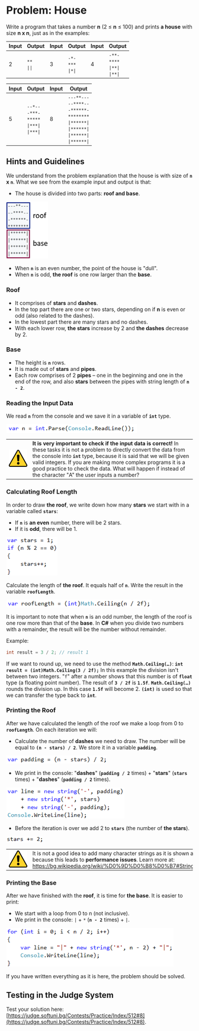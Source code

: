 # Problem: House

Write a program that takes a number **n** (2 ≤ **n** ≤ 100) and prints **a house** with size **n x n**, just as in the examples:

|Input|Output|Input|Output|Input|Output|
|---|---|---|---|---|---|
|2|<code>**</code><br><code>&#124;&#124;</code><br>|3|<code>-\*-</code><br><code>\*\*\*</code><br><code>&#124;\*&#124;</code>|4|<code>-\*\*-</code><br><code>\*\*\*\*</code><br><code>&#124;\*\*&#124;</code><br><code>&#124;\*\*&#124;</code>

|Input|Output|Input|Output|
|---|---|---|---|
|5|<code>--\*--</code><br><code>-\*\*\*-</code><br><code>\*\*\*\*\*</code><br><code>&#124;\*\*\*&#124;</code><br><code>&#124;\*\*\*&#124;</code>|8|<code>---\*\*---</code><br><code>--\*\*\*\*--</code><br><code>-\*\*\*\*\*\*-</code><br><code>\*\*\*\*\*\*\*\*</code><br><code>&#124;\*\*\*\*\*\*&#124;</code><br><code>&#124;\*\*\*\*\*\*&#124;</code><br><code>&#124;\*\*\*\*\*\*&#124;</code><br><code>&#124;\*\*\*\*\*\*&#124;</code><br>|

## Hints and Guidelines

We understand from the problem explanation that the house is with size of **`n` x `n`**. What we see from the example input and output is that:

* The house is divided into two parts: **roof and base**. 

![](/assets/chapter-6-images/09.House-01.png)

* When **`n`** is an even number, the point of the house is "dull".
* When **`n`** is odd, **the roof** is one row larger than the **base**.

### Roof

* It comprises of **stars** and **dashes**.
* In the top part there are one or two stars, depending on if **n** is even or odd (also related to the dashes).
* In the lowest part there are many stars and no dashes.
* With each lower row, **the stars** increase by 2 and **the dashes** decrease by 2.

### Base

* The height is **`n`** rows.
* It is made out of **stars** and **pipes**.
* Each row comprises of 2 **pipes** – one in the beginning and one in the end of the row, and also **stars** between the pipes with string length of **`n - 2`**.  

### Reading the Input Data

We read **`n`** from the console and we save it in a variable of **`int`** type.  

![](/assets/chapter-6-images/09.House-02.png)

<table><tr><td><img src="/assets/alert-icon.png" style="max-width:50px" /></td>
<td><b>It is very important to check if the input data is correct!</b> In these tasks it is not a problem to directly convert the data from the console into <b><code>int</code></b> type, because it is said that we will be given valid integers. If you are making more complex programs it is a good practice to check the data. What will happen if instead of the character "А" the user inputs a number?</td>
</tr></table>

### Calculating Roof Length

In order to draw **the roof**, we write down how many **stars** we start with in a variable called **`stars`**:
* If **`n`** is **an even** number, there will be 2 stars.
* If it is **odd**, there will be 1.

![](/assets/chapter-6-images/09.House-03.png)

Calculate the length of **the roof**. It equals half of **`n`**. Write the result in the variable **`roofLength`**.

![](/assets/chapter-6-images/09.House-04.png)

It is important to note that when **`n`** is an odd number, the length of the roof is one row more than that of the **base**. In **C#** when you divide two numbers with a remainder, the result will be the number without remainder.

Example:

```csharp
int result = 3 / 2; // result 1
```

If we want to round up, we need to use the method **`Math.Ceiling(…)`**:
**`int result = (int)Math.Ceiling(3 / 2f);`**
In this example the division isn't between two integers. "`f`" after a number shows that this number is of **`float`** type (a floating point number). The result of **`3 / 2f`** is **`1.5f`**. **`Math.Ceiling(…)`** rounds the division up. In this case **`1.5f`** will become 2. **`(int)`** is used so that we can transfer the type back to **`int`**.

### Printing the Roof

After we have calculated the length of the roof we make a loop from 0 to **`roofLength`**. On each iteration we will:
* Calculate the number of **dashes** we need to draw. The number will be equal to **`(n - stars) / 2`**. We store it in a variable **`padding`**.

![](/assets/chapter-6-images/09.House-05.png)

* We print in the console: "**dashes**" (**`padding / 2`** times) + "**stars**" (**`stars`** times) + "**dashes**" (**`padding / 2`** times). 

![](/assets/chapter-6-images/09.House-06.png)

* Before the iteration is over we add 2 to **`stars`** (the number of **the stars**).

![](/assets/chapter-6-images/09.House-07.png)

<table><tr><td><img src="/assets/alert-icon.png" style="max-width:50px" /></td>
<td>It is not a good idea to add many character strings as it is shown above, because this leads to <strong>performance issues</strong>. Learn more at: <a href="https://bg.wikipedia.org/wiki/%D0%9D%D0%B8%D0%B7#String_Builder">https://bg.wikipedia.org/wiki/%D0%9D%D0%B8%D0%B7#String_Builder</a></td>
</tr></table>

### Printing the Base

After we have finished with the **roof**, it is time for **the base**. It is easier to print:
* We start with a loop from 0 to n (not inclusive).
* We print in the console: `|` + `*` (**`n - 2`** times) + `|`.

![](/assets/chapter-6-images/09.House-08.png)

If you have written everything as it is here, the problem should be solved.

## Testing in the Judge System

Test your solution here: [https://judge.softuni.bg/Contests/Practice/Index/512#8](https://judge.softuni.bg/Contests/Practice/Index/512#8).
